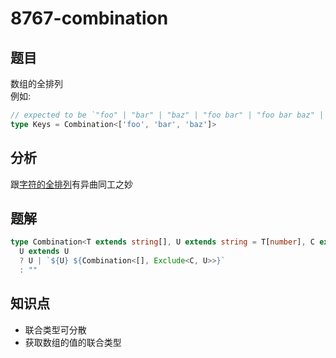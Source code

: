 # 8767-combination
## 题目
数组的全排列  
例如:
```ts
// expected to be `"foo" | "bar" | "baz" | "foo bar" | "foo bar baz" | "foo baz" | "foo baz bar" | "bar foo" | "bar foo baz" | "bar baz" | "bar baz foo" | "baz foo" | "baz foo bar" | "baz bar" | "baz bar foo"`
type Keys = Combination<['foo', 'bar', 'baz']>
```
## 分析
跟[字符的全排列](/medium/4260-allCombinations.md)有异曲同工之妙
## 题解
```ts
type Combination<T extends string[], U extends string = T[number], C extends string = U> =
  U extends U
  ? U | `${U} ${Combination<[], Exclude<C, U>>}`
  : ""
```
## 知识点
- 联合类型可分散
- 获取数组的值的联合类型